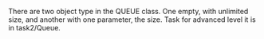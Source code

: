 There are two object type in the QUEUE class. One empty, with unlimited size, and another
with one parameter, the size. Task for advanced level it is in task2/Queue.